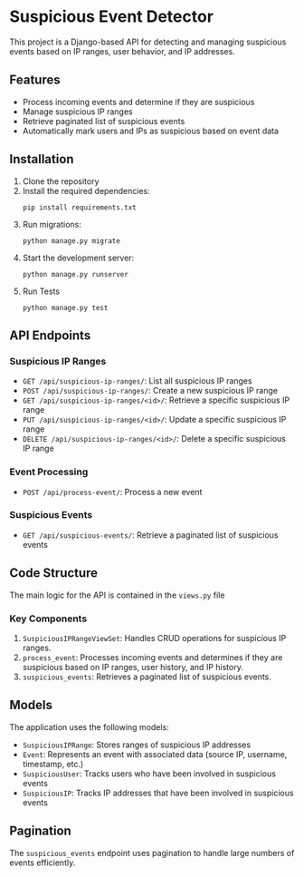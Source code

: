 # Suspicious Event Detector

This project is a Django-based API for detecting and managing suspicious events based on IP ranges, user behavior, and IP addresses.

## Features

- Process incoming events and determine if they are suspicious
- Manage suspicious IP ranges
- Retrieve paginated list of suspicious events
- Automatically mark users and IPs as suspicious based on event data

## Installation

1. Clone the repository
2. Install the required dependencies:
   ```
   pip install requirements.txt
   ```
3. Run migrations:
   ```
   python manage.py migrate
   ```
4. Start the development server:
   ```
   python manage.py runserver
   ```
5. Run Tests    
   ```
   python manage.py test
   ```
   

## API Endpoints

### Suspicious IP Ranges

- `GET /api/suspicious-ip-ranges/`: List all suspicious IP ranges
- `POST /api/suspicious-ip-ranges/`: Create a new suspicious IP range
- `GET /api/suspicious-ip-ranges/<id>/`: Retrieve a specific suspicious IP range
- `PUT /api/suspicious-ip-ranges/<id>/`: Update a specific suspicious IP range
- `DELETE /api/suspicious-ip-ranges/<id>/`: Delete a specific suspicious IP range

### Event Processing

- `POST /api/process-event/`: Process a new event

### Suspicious Events

- `GET /api/suspicious-events/`: Retrieve a paginated list of suspicious events

## Code Structure

The main logic for the API is contained in the `views.py` file


### Key Components

1. `SuspiciousIPRangeViewSet`: Handles CRUD operations for suspicious IP ranges.
2. `process_event`: Processes incoming events and determines if they are suspicious based on IP ranges, user history, and IP history.
3. `suspicious_events`: Retrieves a paginated list of suspicious events.

## Models

The application uses the following models:

- `SuspiciousIPRange`: Stores ranges of suspicious IP addresses
- `Event`: Represents an event with associated data (source IP, username, timestamp, etc.)
- `SuspiciousUser`: Tracks users who have been involved in suspicious events
- `SuspiciousIP`: Tracks IP addresses that have been involved in suspicious events

## Pagination

The `suspicious_events` endpoint uses pagination to handle large numbers of events efficiently.
